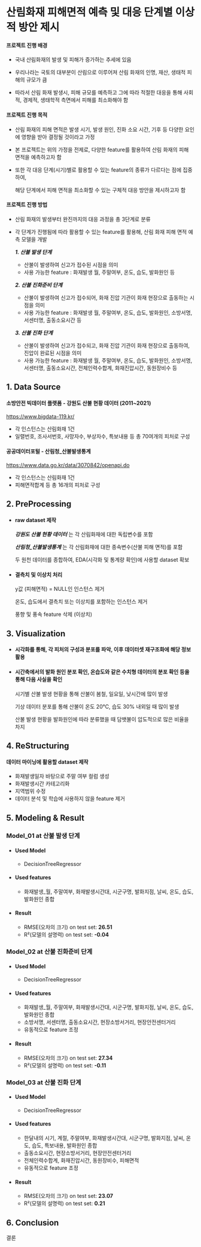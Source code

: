 # 산림화재 피해면적 예측 및 대응 단계별 이상적 방안 제시
#### 프로젝트 진행 배경
- 국내 산림화재의 발생 및 피해가 증가하는 추세에 있음

- 우리나라는 국토의 대부분이 산림으로 이루어져 산림 화재의 인명, 재산, 생태적 피해의 규모가 큼

- 따라서 산림 화재 발생시, 피해 규모를 예측하고 그에 따라 적절한 대응을 통해 사회적, 경제적, 생태학적 측면에서 피해를 최소화해야 함

#### 프로젝트 진행 목적
- 산림 화재의 피해 면적은 발생 시기, 발생 원인, 진화 소요 시간, 기후 등 다양한 요인에 영향을 받아 결정될 것이라고 가정

- 본 프로젝트는 위의 가정을 전제로, 다양한 feature를 활용하여 산림 화재의 피해 면적을 예측하고자 함

- 또한 각 대응 단계(시기)별로 활용할 수 있는 feature의 종류가 다르다는 점에 집중하여,

  해당 단계에서 피해 면적을 최소화할 수 있는 구체적 대응 방안을 제시하고자 함


#### 프로젝트 진행 방법
- 산림 화재의 발생부터 완진까지의 대응 과정을 총 3단계로 분류
- 각 단계가 진행됨에 따라 활용할 수 있는 feature를 활용해, 산림 화재 피해 면적 예측 모델을 개발

  ___1. 산불 발생 단계___
  - 산불이 발생하여 신고가 접수된 시점을 의미
  - 사용 가능한 feature : 화재발생 월, 주말여부, 온도, 습도, 발화원인 등

  ___2. 산불 진화준비 단계___
  - 산불이 발생하여 신고가 접수되어, 화재 진압 기관이 화재 현장으로 출동하는 시점을 의미
  - 사용 가능한 feature : 화재발생 월, 주말여부, 온도, 습도, 발화원인, 소방서명, 서센터명, 출동소요시간 등

  ___3. 산불 진화 단계___
  - 산불이 발생하여 신고가 접수되고, 화재 진압 기관이 화재 현장으로 출동하여, 진압이 완료된 시점을 의미
  - 사용 가능한 feature : 화재발생 월, 주말여부, 온도, 습도, 발화원인, 소방서명, 서센터명, 출동소요시간, 전체인력수합계, 화재진압시간, 동원장비수 등

## 1. Data Source
#### 소방안전 빅데이터 플랫폼 - 강원도 산불 현황 데이터 (2011~2021)
https://www.bigdata-119.kr/
- 각 인스턴스는 산림화재 1건
- 일렬번호, 조사서번호, 사망자수, 부상자수, 특보내용 등 총 70여개의 피처로 구성

#### 공공데이터포털 - 산림청_산불발생통계
https://www.data.go.kr/data/3070842/openapi.do
- 각 인스턴스는 산림화재 1건
- 피해면적합계 등 총 16개의 피처로 구성

## 2. PreProcessing
- #### raw dataset 제작

  ___강원도 산불 현황 데이터___ 는 각 산림화재에 대한 독립변수를 포함
  
  ___산림청_산불발생통계___ 는 각 산림화재에 대한 종속변수(산불 피해 면적)를 포함
  
  두 원천 데이터를 종합하여, EDA(시각화 및 통계량 확인)에 사용할 dataset 확보
  

- #### 결측치 및 이상치 처리
  
  y값 (피해면적) = NULL인 인스턴스 제거
  
  온도, 습도에서 결측치 또는 이상치를 포함하는 인스턴스 제거
  
  풍향 및 풍속 feature 삭제 (이상치)

## 3. Visualization
- #### 시각화를 통해, 각 피처의 구성과 분포를 파악, 이후 데이터셋 재구조화에 해당 정보 활용
- #### 시간축에서의 발화 원인 분포 확인, 온습도와 같은 수치형 데이터의 분포 확인 등을 통해 다음 사실을 확인

  시기별 산불 발생 현황을 통해 산불이 봄철, 일요일, 낮시간에 많이 발생
  
  기상 데이터 분포를 통해 산불이 온도 20℃, 습도 30% 내외일 때 많이 발생
  
  산불 발생 현황을 발화원인에 따라 분류했을 때 담뱃불이 압도적으로 많은 비율을 차지
  
## 4. ReStructuring
#### 데이터 마이닝에 활용할 dataset 제작

- 화재발생일자 바탕으로 주말 여부 컬럼 생성
- 화재발생시간 카테고리화
- 지역범위 수정
- 데이터 분석 및 학습에 사용하지 않을 feature 제거

## 5. Modeling & Result
### Model_01 at 산불 발생 단계
- #### Used Model
  - DecisionTreeRegressor
- #### Used features
  - 화재발생_월, 주말여부, 화재발생시간대, 시군구명, 발화지점, 날씨, 온도, 습도, 발화원인 종합
- #### Result
  - RMSE(오차의 크기) on test set: __26.51__
  - R²(모델의 설명력) on test set: __-0.04__
 
### Model_02 at 산불 진화준비 단계
- #### Used Model
  - DecisionTreeRegressor
- #### Used features
  - 화재발생_월, 주말여부, 화재발생시간대, 시군구명, 발화지점, 날씨, 온도, 습도, 발화원인 종합
  - 소방서명, 서센터명, 출동소요시간, 현장소방서거리, 현장안전센터거리
  - 유동적으로 feature 조정
- #### Result
  - RMSE(오차의 크기) on test set: __27.34__
  - R²(모델의 설명력) on test set: __-0.11__

### Model_03 at 산불 진화 단계
- #### Used Model
  - DecisionTreeRegressor
- #### Used features
  - 한달내의 시기, 계절, 주말여부, 화재발생시간대, 시군구명, 발화지점, 날씨, 온도, 습도, 특보내용, 발화원인 종합
  - 출동소요시간, 현장소방서거리, 현장안전센터거리
  - 전체인력수합계, 화재진압시간, 동원장비수, 피해면적
  - 유동적으로 feature 조정
- #### Result
  - RMSE(오차의 크기) on test set: __23.07__
  - R²(모델의 설명력) on test set: __0.21__


## 6. Conclusion
결론
